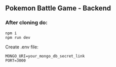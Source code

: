 ## Pokemon Battle Game - Backend

### After cloning do:

```
npm i
npm run dev
```

Create .env file:

```
MONGO_URI=your_mongo_db_secret_link
PORT=3000
```
